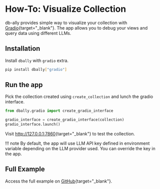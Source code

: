 # How-To: Visualize Collection

db-ally provides simple way to visualize your collection with [Gradio](https://gradio.app){target="_blank"}. The app allows you to debug your views and query data using different LLMs.

## Installation

Install `dbally` with `gradio` extra.

```bash
pip install dbally["gradio"]
```

## Run the app

Pick the collection created using `create_collection` and lunch the gradio interface.

```python
from dbally.gradio import create_gradio_interface

gradio_interface = create_gradio_interface(collection)
gradio_interface.launch()
```
Visit <http://127.0.0.1:7860>{target="_blank"} to test the collection.

!!! note
    By default, the app will use LLM API key defined in environment variable depending on the LLM provider used. You can override the key in the app.

## Full Example

Access the full example on [GitHub](https://github.com/deepsense-ai/db-ally/tree/main/examples/visualize_collection.py){target="_blank"}.
